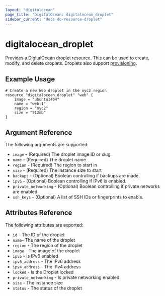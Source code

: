 ```yaml
---
layout: "digitalocean"
page_title: "DigitalOcean: digitalocean_droplet"
sidebar_current: "docs-do-resource-droplet"
---
```


# digitalocean\_droplet

Provides a DigitalOcean droplet resource. This can be used to create,
modify, and delete droplets. Droplets also support
[provisioning](/docs/provisioners/index.html).

## Example Usage

```
# Create a new Web droplet in the nyc2 region
resource "digitalocean_droplet" "web" {
    image = "ubuntu1404"
    name = "web-1"
    region = "nyc2"
    size = "512mb"
}
```

## Argument Reference

The following arguments are supported:

* `image` - (Required) The droplet image ID or slug.
* `name` - (Required) The droplet name
* `region` - (Required) The region to start in
* `size` - (Required) The instance size to start
* `backups` - (Optional) Boolean controlling if backups are made.
* `ipv6` - (Optional) Boolean controlling if IPv6 is enabled.
* `private_networking` - (Optional) Boolean controlling if private networks are enabled.
* `ssh_keys` - (Optional) A list of SSH IDs or fingerprints to enable.

## Attributes Reference

The following attributes are exported:

* `id` - The ID of the droplet
* `name`- The name of the droplet
* `region` - The region of the droplet
* `image` - The image of the droplet
* `ipv6` - Is IPv6 enabled
* `ipv6_address` - The IPv6 address
* `ipv4_address` - The IPv4 address
* `locked` - Is the Droplet locked
* `private_networking` - Is private networking enabled
* `size` - The instance size
* `status` - The status of the droplet

